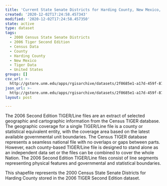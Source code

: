 ```yaml
---
title: 'Current State Senate Districts for Harding County, New Mexico, 2006se TIGER'
created: '2020-12-02T17:24:58.457343'
modified: '2020-12-02T17:24:58.457350'
state: active
type: dataset
tags:
  - 2000 Census State Senate Districts
  - 2006 Tiger Second Edition
  - Census Data
  - County
  - Harding County
  - New Mexico
  - Tiger Data
  - United States
groups: []
csv_url: >-
  http://gstore.unm.edu/apps/rgisarchive/datasets/2f0685e1-a17d-459f-8756-0631e8b4af1a/tgr2006se_hard_slducu.derived.csv
json_url: >-
  http://gstore.unm.edu/apps/rgisarchive/datasets/2f0685e1-a17d-459f-8756-0631e8b4af1a/tgr2006se_hard_slducu.derived.json
layout: post

---
```

The 2006 Second Edition TIGER/Line files are an extract of selected geographic and cartographic information from the Census TIGER database.  The geographic coverage for a single TIGER/Line file is a county or statistical equivalent entity, with the coverage area based on the latest available governmental unit boundaries. The Census TIGER database represents a seamless national file with no overlaps or gaps between parts.  However, each county-based TIGER/Line file is designed to stand alone as an independent data set or the files can be combined to cover the whole Nation.  The 2006 Second Edition  TIGER/Line files consist of line segments representing physical features and governmental and statistical boundaries.  

This shapefile represents the 2000 Census State Senate Districts for Harding County stored in the 2006 TIGER Second Edition dataset.
